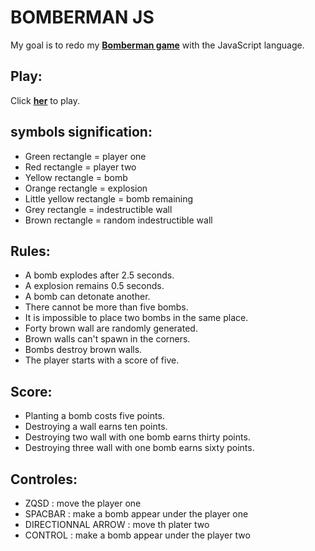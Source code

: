 
# BOMBERMAN JS

My goal is to redo my __[Bomberman game](https://github.com/ValentinVacher/BOMBERMAN.git)__ with the JavaScript language.
## Play:

Click __[her](https://valentinvacher.github.io/BOMBERMAN-JS/)__ to play.
## symbols signification:

- Green rectangle = player one
- Red rectangle = player two
- Yellow rectangle = bomb
- Orange rectangle = explosion
- Little yellow rectangle = bomb remaining
- Grey rectangle = indestructible wall
- Brown rectangle = random indestructible wall
## Rules:

- A bomb explodes after 2.5 seconds.
- A explosion remains 0.5 seconds.
- A bomb can detonate another.
- There cannot be more than five bombs.
- It is impossible to place two bombs in the same place.
- Forty brown wall are randomly generated.
- Brown walls can't spawn in the corners.
- Bombs destroy brown walls.
- The player starts with a score of five.
## Score:

- Planting a bomb costs five points.
- Destroying a wall earns ten points.
- Destroying two wall with one bomb earns thirty points.
- Destroying three wall with one bomb earns sixty points.
## Controles:

- ZQSD : move the player one
- SPACBAR : make a bomb appear under the player one
- DIRECTIONNAL ARROW : move th plater two
- CONTROL : make a bomb appear under the player two